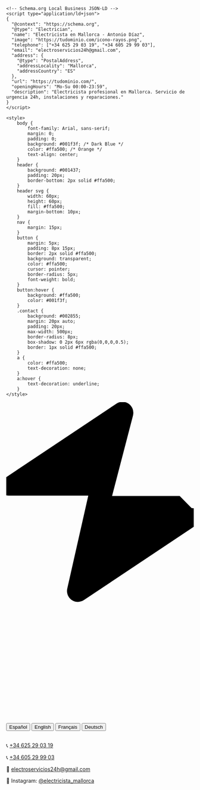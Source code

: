 <!DOCTYPE html>
<html lang="es">
<head>
    <meta charset="UTF-8">
    <meta name="viewport" content="width=device-width, initial-scale=1.0">
    <title>Electricista 24h en Mallorca - Antonio Díaz</title>
    <meta name="description" content="Electricista profesional en Mallorca - Antonio Díaz. Servicio 24 horas, instalaciones, reparaciones y mantenimiento eléctrico. Llame ahora: +34 625 29 03 19.">
    <meta name="keywords" content="electricista Mallorca, electricista 24h, reparaciones eléctricas Mallorca, instalación eléctrica Mallorca, Antonio Díaz electricista, servicios eléctricos Mallorca">
    <meta name="author" content="Antonio Díaz">
    <link rel="canonical" href="https://tudominio.com/">
    
    <!-- Schema.org Local Business JSON-LD -->
    <script type="application/ld+json">
    {
      "@context": "https://schema.org",
      "@type": "Electrician",
      "name": "Electricista en Mallorca - Antonio Díaz",
      "image": "https://tudominio.com/icono-rayos.png",
      "telephone": ["+34 625 29 03 19", "+34 605 29 99 03"],
      "email": "electroservicios24h@gmail.com",
      "address": {
        "@type": "PostalAddress",
        "addressLocality": "Mallorca",
        "addressCountry": "ES"
      },
      "url": "https://tudominio.com/",
      "openingHours": "Mo-Su 00:00-23:59",
      "description": "Electricista profesional en Mallorca. Servicio de urgencia 24h, instalaciones y reparaciones."
    }
    </script>

    <style>
        body {
            font-family: Arial, sans-serif;
            margin: 0;
            padding: 0;
            background: #001f3f; /* Dark Blue */
            color: #ffa500; /* Orange */
            text-align: center;
        }
        header {
            background: #001437;
            padding: 20px;
            border-bottom: 2px solid #ffa500;
        }
        header svg {
            width: 60px;
            height: 60px;
            fill: #ffa500;
            margin-bottom: 10px;
        }
        nav {
            margin: 15px;
        }
        button {
            margin: 5px;
            padding: 8px 15px;
            border: 2px solid #ffa500;
            background: transparent;
            color: #ffa500;
            cursor: pointer;
            border-radius: 5px;
            font-weight: bold;
        }
        button:hover {
            background: #ffa500;
            color: #001f3f;
        }
        .contact {
            background: #002855;
            margin: 20px auto;
            padding: 20px;
            max-width: 500px;
            border-radius: 8px;
            box-shadow: 0 2px 6px rgba(0,0,0,0.5);
            border: 1px solid #ffa500;
        }
        a {
            color: #ffa500;
            text-decoration: none;
        }
        a:hover {
            text-decoration: underline;
        }
    </style>
</head>
<body>

<header>
    <!-- Lightning Bolt Icon -->
    <svg xmlns="http://www.w3.org/2000/svg" viewBox="0 0 320 512" role="img" aria-label="Icono rayo - Electricista">
        <path d="M296 160H180.6l35.6-136.6c4.5-17.1-13.6-30.6-28.6-20.6l-192 128c-13.2 8.8-7.5 28.6 8.6 28.6H140L104.4 316.6c-4.5 17.1 13.6 30.6 28.6 20.6l192-128c13.2-8.8 7.5-28.6-8.6-28.6z"/>
    </svg>
    <h1 id="titulo"></h1>
    <p id="subtitulo"></p>
</header>

<nav>
    <button onclick="cambiarIdioma('es')">Español</button>
    <button onclick="cambiarIdioma('en')">English</button>
    <button onclick="cambiarIdioma('fr')">Français</button>
    <button onclick="cambiarIdioma('de')">Deutsch</button>
</nav>

<section class="contact">
    <h2 id="contactoTitulo"></h2>
    <p>📞 <a href="tel:+34625290319">+34 625 29 03 19</a></p>
    <p>📞 <a href="tel:+34605299903">+34 605 29 99 03</a></p>
    <p>📧 <a href="mailto:electroservicios24h@gmail.com">electroservicios24h@gmail.com</a></p>
    <p>📱 Instagram: <a href="https://instagram.com/electricista_mallorca" target="_blank">@electricista_mallorca</a></p>
</section>

<script>
    const textos = {
        es: {
            titulo: "Electricista en Mallorca - Antonio Díaz",
            subtitulo: "Servicio de urgencias 24 horas, da la luz todos los días",
            contactoTitulo: "Contacto"
        },
        en: {
            titulo: "Electrician in Mallorca - Antonio Díaz",
            subtitulo: "24-hour emergency service, bringing light every day",
            contactoTitulo: "Contact"
        },
        fr: {
            titulo: "Électricien à Majorque - Antonio Díaz",
            subtitulo: "Service d'urgence 24h, donne la lumière chaque jour",
            contactoTitulo: "Contact"
        },
        de: {
            titulo: "Elektriker auf Mallorca - Antonio Díaz",
            subtitulo: "24-Stunden-Notdienst, bringt jeden Tag Licht",
            contactoTitulo: "Kontakt"
        }
    };

    function cambiarIdioma(idioma) {
        document.getElementById("titulo").innerText = textos[idioma].titulo;
        document.getElementById("subtitulo").innerText = textos[idioma].subtitulo;
        document.getElementById("contactoTitulo").innerText = textos[idioma].contactoTitulo;
    }

    cambiarIdioma('es');
</script>

</body>
</html>
